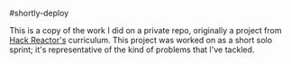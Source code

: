 #shortly-deploy

This is a copy of the work I did on a private repo, originally a project from
[Hack Reactor's](http://hackreactor.com) curriculum. This project was worked
on as a short solo sprint; it's representative of the kind of problems that I've tackled.
